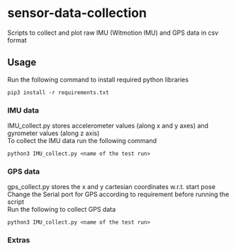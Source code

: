 # sensor-data-collection

Scripts to collect and plot raw IMU (Witmotion IMU) and GPS data in csv format

## Usage

Run the following command to install required python libraries

    pip3 install -r requirements.txt


### IMU data

IMU_collect.py stores accelerometer values (along x and y axes) and gyrometer values (along z axis)  
To collect the IMU data run the following command

    python3 IMU_collect.py <name of the test run>

### GPS data

gps_collect.py stores the x and y cartesian coordinates w.r.t. start pose  
Change the Serial port for GPS according to requirement before running the script  
Run the following to collect GPS data

    python3 IMU_collect.py <name of the test run>

### Extras

